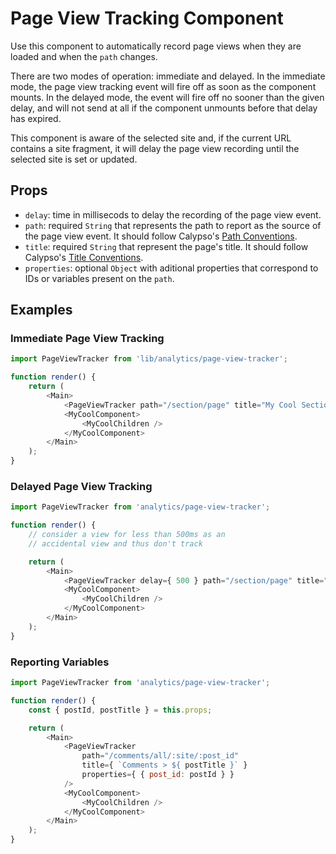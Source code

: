 # Page View Tracking Component

Use this component to automatically record page views when they are loaded and when the `path` changes.

There are two modes of operation: immediate and delayed. In the immediate mode, the page view tracking event will fire off as soon as the component mounts. In the delayed mode, the event will fire off no sooner than the given delay, and will not send at all if the component unmounts before that delay has expired.

This component is aware of the selected site and, if the current URL contains a site fragment, it will delay the page view recording until the selected site is set or updated.

## Props

- `delay`: time in millisecods to delay the recording of the page view event.
- `path`: required `String` that represents the path to report as the source of the page view event. It should follow Calypso's [Path Conventions](https://github.com/Automattic/wp-calypso/blob/HEAD/client/lib/analytics/docs/page-views.md#paths-conventions).
- `title`: required `String` that represent the page's title. It should follow Calypso's [Title Conventions](https://github.com/Automattic/wp-calypso/blob/HEAD/client/lib/analytics/docs/page-views.md#titles-conventions).
- `properties`: optional `Object` with aditional properties that correspond to IDs or variables present on the `path`.

## Examples

### Immediate Page View Tracking

```js
import PageViewTracker from 'lib/analytics/page-view-tracker';

function render() {
	return (
		<Main>
			<PageViewTracker path="/section/page" title="My Cool Section > My Cool Page" />
			<MyCoolComponent>
				<MyCoolChildren />
			</MyCoolComponent>
		</Main>
	);
}
```

### Delayed Page View Tracking

```js
import PageViewTracker from 'analytics/page-view-tracker';

function render() {
	// consider a view for less than 500ms as an
	// accidental view and thus don't track

	return (
		<Main>
			<PageViewTracker delay={ 500 } path="/section/page" title="My Cool Section > My Cool Page" />
			<MyCoolComponent>
				<MyCoolChildren />
			</MyCoolComponent>
		</Main>
	);
}
```

### Reporting Variables

```js
import PageViewTracker from 'analytics/page-view-tracker';

function render() {
	const { postId, postTitle } = this.props;

	return (
		<Main>
			<PageViewTracker
				path="/comments/all/:site/:post_id"
				title={ `Comments > ${ postTitle }` }
				properties={ { post_id: postId } }
			/>
			<MyCoolComponent>
				<MyCoolChildren />
			</MyCoolComponent>
		</Main>
	);
}
```

